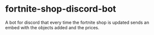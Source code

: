 # fortnite-shop-discord-bot
A bot for discord that every time the fortnite shop is updated sends an embed with the objects added and the prices.
